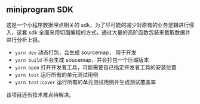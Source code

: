 ## miniprogram SDK
这是一个小程序数据埋点相关的 sdk，为了尽可能的减少对原有的业务逻辑进行侵入，这套 sdk 全面采用切面编程的方式，通过大量的高阶函数包装来截取数据并进行分析上报。

+ `yarn dev` 动态打包，会生成 sourcemap， 用于开发
+ `yarn build` 不会生成 soucemap，并会打包一个压缩版本
+ `yarn open` 打开开发者工具，可能需要自己指定开发者工具的安装位置
+ `yarn test` 运行所有的单元测试用例
+ `yarn test:cover` 运行所有的单元测试用例并生成测试覆盖率


该项目还有技术难点待解决。